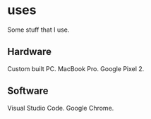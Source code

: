 # uses

Some stuff that I use.

## Hardware

Custom built PC.
MacBook Pro.
Google Pixel 2.

## Software

Visual Studio Code.
Google Chrome.
